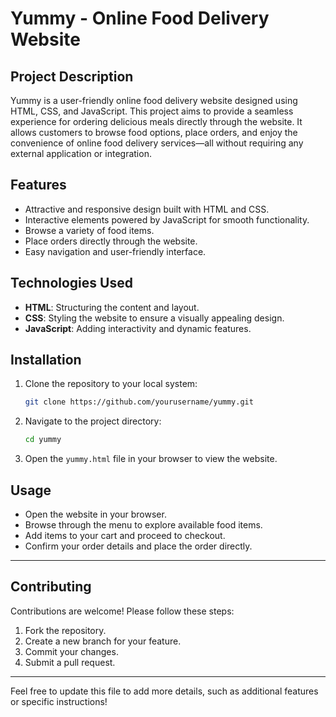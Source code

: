 
# Yummy - Online Food Delivery Website

## Project Description

Yummy is a user-friendly online food delivery website designed using HTML, CSS, and JavaScript. This project aims to provide a seamless experience for ordering delicious meals directly through the website. It allows customers to browse food options, place orders, and enjoy the convenience of online food delivery services—all without requiring any external application or integration.

## Features

- Attractive and responsive design built with HTML and CSS.
- Interactive elements powered by JavaScript for smooth functionality.
- Browse a variety of food items.
- Place orders directly through the website.
- Easy navigation and user-friendly interface.

## Technologies Used

- **HTML**: Structuring the content and layout.
- **CSS**: Styling the website to ensure a visually appealing design.
- **JavaScript**: Adding interactivity and dynamic features.

## Installation

1. Clone the repository to your local system:
   ```bash
   git clone https://github.com/yourusername/yummy.git
2. Navigate to the project directory:
   ```bash
   cd yummy
   ```
3. Open the `yummy.html` file in your browser to view the website.

## Usage

- Open the website in your browser.
- Browse through the menu to explore available food items.
- Add items to your cart and proceed to checkout.
- Confirm your order details and place the order directly.


---
## Contributing
Contributions are welcome! Please follow these steps:
1. Fork the repository.
2. Create a new branch for your feature.
3. Commit your changes.
4. Submit a pull request.

---
Feel free to update this file to add more details, such as additional features or specific instructions!
```